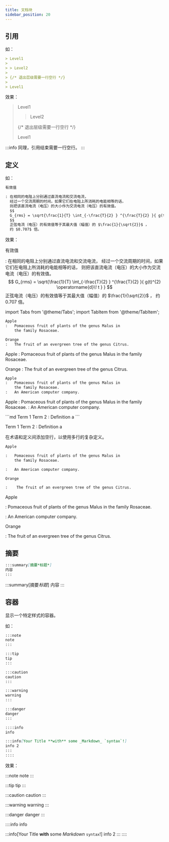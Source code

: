 ```yaml
---
title: 文档块
sidebar_position: 20
---
```


## 引用

如：

```md quote
> Level1
>
> > Level2
>
> {/* 退出层级需要一行空行 */}
>
> Level1
```

效果：

> Level1
>
> > Level2
>
> {/* 退出层级需要一行空行 */}
>
> Level1

:::info
同理，引用结束需要一行空行。
:::

## 定义

如：

```md
有效值

: 在相同的电阻上分别通过直流电流和交流电流，
  经过一个交流周期的时间，如果它们在电阻上所消耗的电能相等的话，
  则把该直流电流（电压）的大小作为交流电流（电压）的有效值。
  $$
  G_{rms} = \sqrt{\frac{1}{T} \int_{-\frac{T}{2} } ^{\frac{T}{2} }{ g(t)^{2} \operatorname{d}\! t } }
  $$
  正弦电流（电压）的有效值等于其最大值（幅值）的 $\frac{1}{\sqrt{2}}$ ，
  约 $0.707$ 倍。
```

效果：

有效值

: 在相同的电阻上分别通过直流电流和交流电流，
  经过一个交流周期的时间，如果它们在电阻上所消耗的电能相等的话，
  则把该直流电流（电压）的大小作为交流电流（电压）的有效值。
  $$
  G_{rms} = \sqrt{\frac{1}{T} \int_{-\frac{T}{2} } ^{\frac{T}{2} }{ g(t)^{2} \operatorname{d}\! t } }
  $$
  正弦电流（电压）的有效值等于其最大值（幅值）的 $\frac{1}{\sqrt{2}}$ ，
  约 $0.707$ 倍。


import Tabs from '@theme/Tabs';
import TabItem from '@theme/TabItem';

<Tabs>
<TabItem value="多个定义" label="多个定义">

```md
Apple
:   Pomaceous fruit of plants of the genus Malus in 
    the family Rosaceae.

Orange
:   The fruit of an evergreen tree of the genus Citrus.
```

Apple
:   Pomaceous fruit of plants of the genus Malus in 
    the family Rosaceae.

Orange
:   The fruit of an evergreen tree of the genus Citrus.

</TabItem>
<TabItem value="多条义项" label="多条义项">

```md
Apple
:   Pomaceous fruit of plants of the genus Malus in 
    the family Rosaceae.
:   An American computer company.
```

Apple
:   Pomaceous fruit of plants of the genus Malus in 
    the family Rosaceae.
:   An American computer company.


</TabItem>
<TabItem value="多个术语" label="多个术语">
```md
Term 1
Term 2
:   Definition a
```

Term 1
Term 2
:   Definition a
</TabItem>
<TabItem value="复杂定义" label="复杂定义">

在术语和定义间添加空行，以使用多行的复杂定义。

```md
Apple

:   Pomaceous fruit of plants of the genus Malus in 
    the family Rosaceae.

:   An American computer company.

Orange

:    The fruit of an evergreen tree of the genus Citrus.
```

Apple

:   Pomaceous fruit of plants of the genus Malus in 
    the family Rosaceae.

:   An American computer company.

Orange

:    The fruit of an evergreen tree of the genus Citrus.
</TabItem>
</Tabs>

## 摘要

```md
:::summary[摘要*标题*]
内容
:::
```

:::summary[摘要*标题*]
内容
:::

## 容器

显示一个特定样式的容器。

如：

```md pullquote
:::note
note
:::

:::tip
tip
:::

:::caution
caution
:::

:::warning
warning
:::

:::danger
danger
:::

::::info
info

:::info[Your Title **with** some _Markdown_ `syntax`!]
info 2
:::
::::
```

效果：

:::note
note
:::

:::tip
tip
:::

:::caution
caution
:::

:::warning
warning
:::

:::danger
danger
:::

::::info
info

:::info[Your Title **with** some _Markdown_ `syntax`!]
info 2
:::
::::
